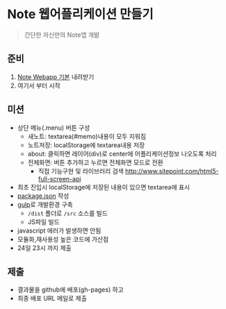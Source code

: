 # Note 웹어플리케이션 만들기

> 간단한 자신만의 Note앱 개발

## 준비

1. [Note Webapp 기본](https://github.com/advanced-webapps-class/note-test) 내려받기
1. 여기서 부터 시작

## 미션

* 상단 메뉴(.menu) 버튼 구성
  * 새노트: textarea(#memo)내용이 모두 지워짐
  * 노트저장: localStorage에 textarea내용 저장
  * about: 클릭하면 레이어(div)로 center에 어플리케이션정보 나오도록 처리
  * 전체화면: 버튼 추가하고  누르면 전체화면 모드로 전환
    * 직접 기능구현 및 라이브러리 검색 http://www.sitepoint.com/html5-full-screen-api
* 최초 진입시 localStorage에 저장된 내용이 있으면 textarea에 표시
* [package.json](http://begin.js.org/nodejs/npm.html) 작성
* [gulp](https://github.com/advanced-webapps-class/gulp-test)로 개발환경 구축
  * `/dist` 폴더로 `/src` 소스를 빌드
  * JS파일 빌드
* javascript 에러가 발생하면 안됨
* 모듈화,재사용성 높은 코드에 가산점
* 24일 23시 까지 제출

## 제출

* 결과물을 github에 배포(gh-pages) 하고
* 최종 배포 URL 메일로 제출

